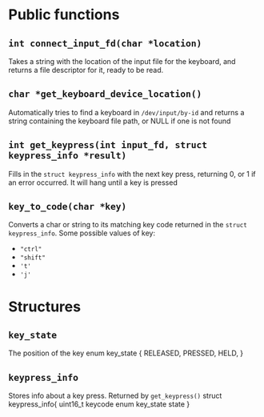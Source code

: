 
# Public functions

## `int connect_input_fd(char *location)`

Takes a string with the location of the input file for the keyboard, and returns a file descriptor for it, ready to be read.

## `char *get_keyboard_device_location()`

Automatically tries to find a keyboard in `/dev/input/by-id` and returns a string containing the keyboard file path, or NULL if one is not found

## `int get_keypress(int input_fd, struct keypress_info *result)`

Fills in the `struct keypress_info` with the next key press, returning 0, or 1 if an error occurred. It will hang until a key is pressed

## `key_to_code(char *key)`

Converts a char or string to its matching key code returned in the `struct keypress_info`.
Some possible values of key:
- `"ctrl"`
- `"shift"`
- `'t'`
- `'j'`

# Structures

## `key_state`

The position of the key
	enum key_state {
		RELEASED,
		PRESSED,
		HELD,
	}

## `keypress_info`

Stores info about a key press.
Returned by `get_keypress()`
	struct keypress_info{
		uint16_t keycode
		enum key_state state
	}
